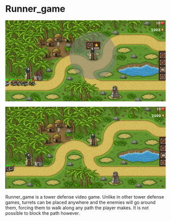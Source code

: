 # Runner_game

![](pic03.png)

![](pic02.png)

Runner_game is a tower defense video game. Unlike in other tower defense games, turrets can be placed anywhere and the enemies will go around them, forcing them to walk along any path the player makes. It is not possible to block the path however. 
